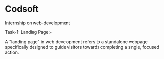 # Codsoft
Internship on web-development 

Task-1: Landing Page:-

A "landing page" in web development refers to a standalone webpage specifically designed to guide visitors towards completing a single, 
focused action.
